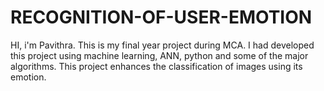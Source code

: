 # RECOGNITION-OF-USER-EMOTION
HI, i'm Pavithra.
This is my final year project during MCA.
I had developed this project using machine learning, ANN, python and some of the major algorithms.
This project enhances the classification of images using its emotion.
